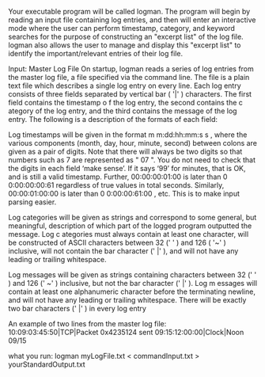 Your executable program will be called logman. The program will begin by reading an input file containing log entries, and then will enter an interactive mode where the user can perform  timestamp, category, and  keyword searches for the purpose of constructing an "excerpt list" of the log file.  logman also allows the user to manage and display this "excerpt list" to identify the important/relevant entries of their log file.

Input: Master Log File
On startup,  logman  reads  a series of log entries from the  master log file, a file specified via the command line. The file is a plain text file which describes a single log entry on every line. Each log entry consists of three fields separated by vertical bar ( '|' ) characters. The first field contains the timestamp o f the log entry, the second contains the c  ategory of the log entry, and the third contains the message of the log entry. The following is a description of the formats of each field:

Log  timestamps will be given in the format m  m:dd:hh:mm:s s , where the various components (month, day, hour, minute, second) between colons are given as a pair of digits. Note that there will always be two digits so that numbers such as  7  are represented as " 07 ". You do not need to check that the digits in each field ‘make sense’. If it says ‘99’ for minutes, that is OK, and is still a valid timestamp. Further,  00:00:00:01:00   is later than 0  0:00:00:00:61   regardless of true values in total seconds. Similarly,  00:00:01:00:00   is later than 0  0:00:00:61:00  , etc. This is to make input parsing easier.

Log  categories will be given as strings and correspond to some general, but meaningful, description of which part of the  logged program outputted the message. Log c  ategories must always contain at least one character, will be constructed of ASCII characters between 32 ('  ' ) and 126 ( '~' ) inclusive, will not contain the bar character ('  |' ), and will not have any leading or trailing whitespace.

Log  messages will be given as strings containing characters between 32 ('  ' ) and 126 ('  ~' ) inclusive, but not the bar character ('  |' ). Log m  essages will contain at least one alphanumeric character before the terminating newline, and will not have any leading or trailing whitespace. There will be exactly two bar characters ('  |' ) in every log entry

An example of two lines from the  master log file:
10:09:03:45:50|TCP|Packet 0x4235124 sent
09:15:12:00:00|Clock|Noon 09/15

what you run:
logman myLogFile.txt < commandInput.txt > yourStandardOutput.txt
